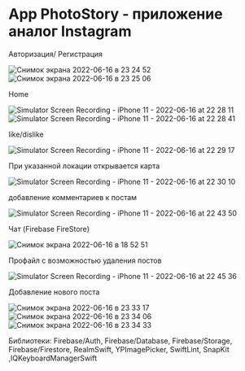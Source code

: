 # App PhotoStory - приложение аналог Instagram 


Авторизация/ Регистрация

![Снимок экрана 2022-06-16 в 23 24 52](https://user-images.githubusercontent.com/93093046/174149129-dc7f7734-40c6-4e84-82f1-3c40aa13dce6.png) ![Снимок экрана 2022-06-16 в 23 25 06](https://user-images.githubusercontent.com/93093046/174149173-49533f68-f29e-42fa-bc49-53a90fb45a1b.png)

Home 

![Simulator Screen Recording - iPhone 11 - 2022-06-16 at 22 28 11](https://user-images.githubusercontent.com/93093046/174149324-6d71ef8f-085f-4c2a-b4b5-6791101a7669.gif) 
![Simulator Screen Recording - iPhone 11 - 2022-06-16 at 22 28 41](https://user-images.githubusercontent.com/93093046/174149420-149f8d6f-6085-4329-bb2a-f6189df48158.gif)

like/dislike

![Simulator Screen Recording - iPhone 11 - 2022-06-16 at 22 29 17](https://user-images.githubusercontent.com/93093046/174149480-31072876-02a6-4603-9160-acbb2ed8f109.gif)

При указанной локации открывается карта

![Simulator Screen Recording - iPhone 11 - 2022-06-16 at 22 30 10](https://user-images.githubusercontent.com/93093046/174149591-cd60b5c6-5df3-4f77-bac1-71085d05892a.gif)

добавление комментариев к постам

![Simulator Screen Recording - iPhone 11 - 2022-06-16 at 22 43 50](https://user-images.githubusercontent.com/93093046/174149826-538996e0-1667-42f7-86b1-6af0eecc9586.gif)

Чат (Firebase FireStore)

![Снимок экрана 2022-06-16 в 18 52 51](https://user-images.githubusercontent.com/93093046/174149944-de2da612-3bb1-449e-87b4-7bf91e44b7c8.png)

Профайл с возможностью удаления постов

![Simulator Screen Recording - iPhone 11 - 2022-06-16 at 22 45 36](https://user-images.githubusercontent.com/93093046/174150087-9518db97-7965-4093-812d-ad23eb4bc6ff.gif)

Добавление нового поста

![Снимок экрана 2022-06-16 в 23 33 17](https://user-images.githubusercontent.com/93093046/174150347-18f450fd-539d-47e0-b1a8-2b0d49c0af85.png)
![Снимок экрана 2022-06-16 в 23 34 06](https://user-images.githubusercontent.com/93093046/174150457-f45ff78e-311f-4e2f-a230-025544ea2189.png)
![Снимок экрана 2022-06-16 в 23 34 33](https://user-images.githubusercontent.com/93093046/174150512-f7d6a4cd-a637-4693-9c10-23a8b20283cd.png)

Библиотеки: Firebase/Auth, Firebase/Database, Firebase/Storage, Firebase/Firestore, RealmSwift, YPImagePicker, SwiftLint, SnapKit ,IQKeyboardManagerSwift
